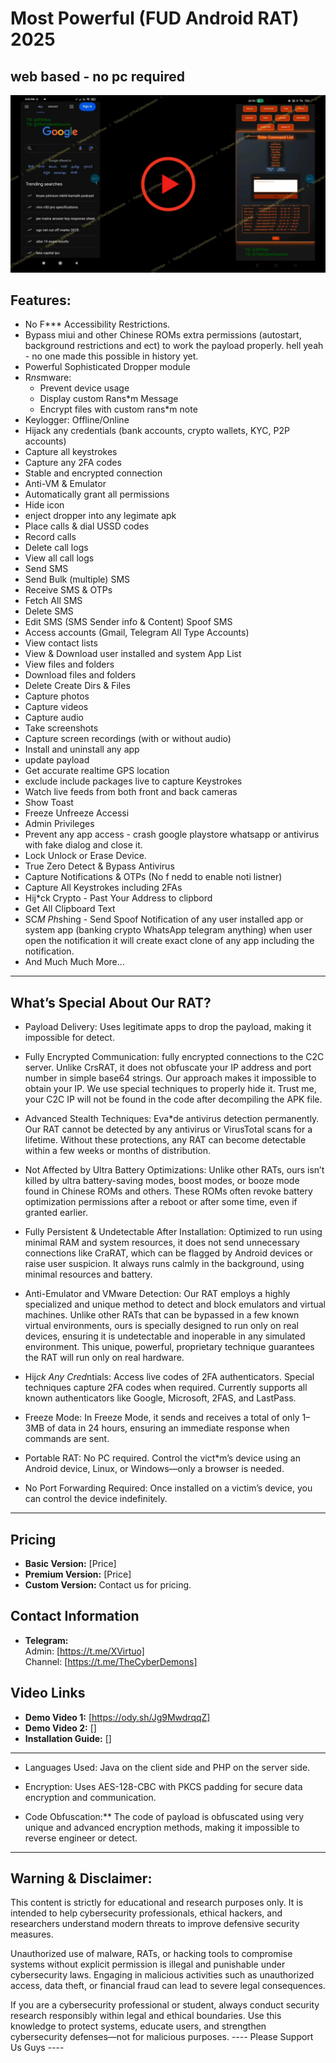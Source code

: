# Most Powerful (FUD Android RAT) 2025 
## web based - no pc required


[![Watch the video](pic1.png)](https://ody.sh/Jg9MwdrqqZ)




## Features:
  - No F*** Accessibility Restrictions. 
  - Bypass miui and other Chinese ROMs extra permissions (autostart, background restrictions and ect) to work the payload properly. hell yeah - no one made this possible in history yet.
  - Powerful Sophisticated Dropper module
- R*ns*mware:
  - Prevent device usage 
  - Display custom Rans*m Message
  - Encrypt files with custom rans*m note
- Keylogger: Offline/Online  
- Hijack any credentials (bank accounts, crypto wallets, KYC, P2P accounts)  
- Capture all keystrokes
- Capture any 2FA codes  
- Stable and encrypted connection  
- Anti-VM & Emulator  
- Automatically grant all permissions  
- Hide icon
- enject dropper into any legimate apk
- Place calls & dial USSD codes  
- Record calls  
- Delete call logs
- View all call logs  
- Send SMS  
- Send Bulk (multiple) SMS  
- Receive SMS & OTPs
- Fetch All SMS
- Delete SMS  
- Edit SMS (SMS Sender info & Content) Spoof SMS
- Access accounts (Gmail, Telegram All Type Accounts)
- View contact lists  
- View & Download user installed and system App List
- View files and folders  
- Download files and folders
- Delete Create Dirs & Files
- Capture photos  
- Capture videos  
- Capture audio  
- Take screenshots  
- Capture screen recordings (with or without audio)  
- Install and uninstall any app 
- update payload
- Get accurate realtime GPS location 
- exclude include packages live to capture Keystrokes 
- Watch live feeds from both front and back cameras  
- Show Toast
- Freeze Unfreeze Accessi 
- Admin Privileges
- Prevent any app access - crash google playstore whatsapp or antivirus with fake dialog and close it.
- Lock Unlock or Erase Device.
- True Zero Detect & Bypass Antivirus
- Capture Notifications & OTPs (No f nedd to enable noti listner)
- Capture All Keystrokes including 2FAs
- Hij*ck Crypto - Past Your Address to clipbord
- Get All Clipboard Text
- SC*M Ph*shing - Send Spoof Notification of any user installed app or system app (banking crypto WhatsApp telegram anything) when user open the notification it will create exact clone of any app including the notification.
- And Much Much More...
---

## What’s Special About Our RAT?

- Payload Delivery: Uses legitimate apps to drop the payload, making it impossible for detect.

- Fully Encrypted Communication: fully encrypted connections to the C2C server. Unlike CrsRAT, it does not obfuscate your IP address and port number in simple base64 strings. Our approach makes it impossible to obtain your IP. We use special techniques to properly hide it. Trust me, your C2C IP will not be found in the code after decompiling the APK file.

- Advanced Stealth Techniques: 
Eva*de antivirus detection permanently. Our RAT cannot be detected by any antivirus or VirusTotal scans for a lifetime. Without these protections, any RAT can become detectable within a few weeks or months of distribution.

- Not Affected by Ultra Battery Optimizations: Unlike other RATs, ours isn’t killed by ultra battery-saving modes, boost modes, or booze mode found in Chinese ROMs and others. These ROMs often revoke battery optimization permissions after a reboot or after some time, even if granted earlier.

- Fully Persistent & Undetectable After Installation: Optimized to run using minimal RAM and system resources, it does not send unnecessary connections like CraRAT, which can be flagged by Android devices or raise user suspicion. It always runs calmly in the background, using minimal resources and battery.

- Anti-Emulator and VMware Detection: Our RAT employs a highly specialized and unique method to detect and block emulators and virtual machines. Unlike other RATs that can be bypassed in a few known virtual environments, ours is specially designed to run only on real devices, ensuring it is undetectable and inoperable in any simulated environment. This unique, powerful, proprietary technique guarantees the RAT will run only on real hardware.

- Hij*ck Any Cred*ntials: Access live codes of 2FA authenticators. Special techniques capture 2FA codes when required. Currently supports all known authenticators like Google, Microsoft, 2FAS, and LastPass.

- Freeze Mode: In Freeze Mode, it sends and receives a total of only 1–3MB of data in 24 hours, ensuring an immediate response when commands are sent.

- Portable RAT: No PC required. Control the vict*m’s device using an Android device, Linux, or Windows—only a browser is needed.

- No Port Forwarding Required: Once installed on a victim’s device, you can control the device indefinitely.

---

## Pricing

- **Basic Version:** [Price]  
- **Premium Version:** [Price]  
- **Custom Version:** Contact us for pricing.

## Contact Information

- **Telegram:**  
  Admin: [https://t.me/XVirtuo]  
  Channel: [https://t.me/TheCyberDemons]  

## Video Links

- **Demo Video 1:** [https://ody.sh/Jg9MwdrqqZ]  
- **Demo Video 2:** []  
- **Installation Guide:** []

---

- Languages Used: Java on the client side and PHP on the server side.  

- Encryption: Uses AES-128-CBC with PKCS padding for secure data encryption and communication.

- Code Obfuscation:** The code of payload is obfuscated using very unique and advanced encryption methods, making it impossible to reverse engineer or detect.

---


## Warning & Disclaimer:

This content is strictly for educational and research purposes only. It is intended to help cybersecurity professionals, ethical hackers, and researchers understand modern threats to improve defensive security measures.

Unauthorized use of malware, RATs, or hacking tools to compromise systems without explicit permission is illegal and punishable under cybersecurity laws. Engaging in malicious activities such as unauthorized access, data theft, or financial fraud can lead to severe legal consequences.

If you are a cybersecurity professional or student, always conduct security research responsibly within legal and ethical boundaries. Use this knowledge to protect systems, educate users, and strengthen cybersecurity defenses—not for malicious purposes.
---- Please Support Us Guys ----